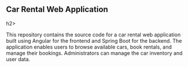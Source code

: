<h2>Car Rental Web Application</h2>h2>

<p>This repository contains the source code for a car rental web application built using Angular for the frontend and Spring Boot for the backend. The application enables users to browse available cars, book rentals, and manage their bookings. Administrators can manage the car inventory and user data.</p>
